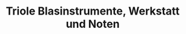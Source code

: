 ---
title: "Triole Blasinstrumente, Werkstatt und Noten"
url: /dresden/triole-blasinstrumente-werkstatt-und-noten/
shop: Instrumente
---